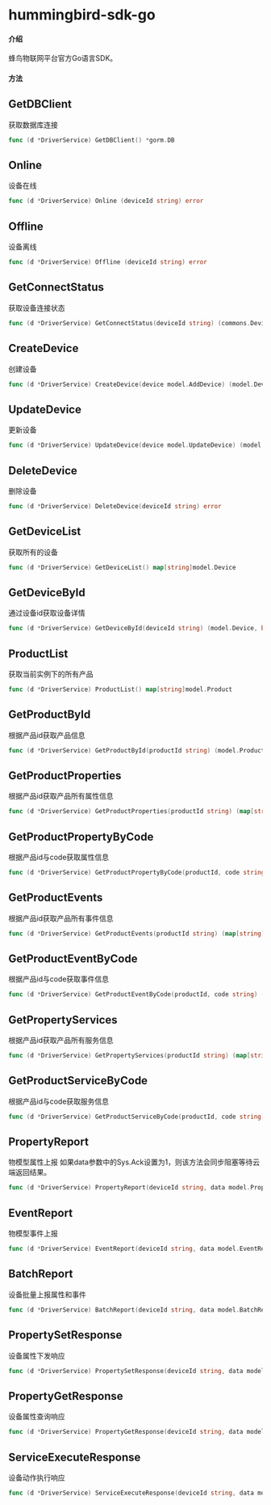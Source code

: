 # hummingbird-sdk-go

#### 介绍
蜂鸟物联网平台官方Go语言SDK。

#### 方法

## GetDBClient

获取数据库连接
```go
func (d *DriverService) GetDBClient() *gorm.DB
```

## Online
设备在线

```go
func (d *DriverService) Online (deviceId string) error
```

## Offline
设备离线

```go
func (d *DriverService) Offline (deviceId string) error 
```


## GetConnectStatus
获取设备连接状态
```go
func (d *DriverService) GetConnectStatus(deviceId string) (commons.DeviceConnectStatus, error)
```


## CreateDevice
创建设备

```go
func (d *DriverService) CreateDevice(device model.AddDevice) (model.Device, error) 
```

## UpdateDevice
更新设备

```go
func (d *DriverService) UpdateDevice(device model.UpdateDevice) (model.Device, error) 
```

## DeleteDevice
删除设备

```go
func (d *DriverService) DeleteDevice(deviceId string) error
```


## GetDeviceList
获取所有的设备

```go
func (d *DriverService) GetDeviceList() map[string]model.Device 
```

## GetDeviceById
通过设备id获取设备详情
```go
func (d *DriverService) GetDeviceById(deviceId string) (model.Device, bool) 
```

## ProductList
获取当前实例下的所有产品
```go
func (d *DriverService) ProductList() map[string]model.Product 
```


## GetProductById
根据产品id获取产品信息
```go
func (d *DriverService) GetProductById(productId string) (model.Product, bool) 
```

## GetProductProperties
根据产品id获取产品所有属性信息
```go
func (d *DriverService) GetProductProperties(productId string) (map[string]model.Property, bool) 
```

## GetProductPropertyByCode
根据产品id与code获取属性信息
```go
func (d *DriverService) GetProductPropertyByCode(productId, code string) (model.Property, bool) 
```

## GetProductEvents
根据产品id获取产品所有事件信息
```go
func (d *DriverService) GetProductEvents(productId string) (map[string]model.Event, bool) 
```

## GetProductEventByCode
根据产品id与code获取事件信息
```go
func (d *DriverService) GetProductEventByCode(productId, code string) (model.Event, bool) 
```

## GetPropertyServices
根据产品id获取产品所有服务信息
```go
func (d *DriverService) GetPropertyServices(productId string) (map[string]model.Service, bool) 
```

## GetProductServiceByCode
根据产品id与code获取服务信息
```go
func (d *DriverService) GetProductServiceByCode(productId, code string) (model.Service, bool) 
```

## PropertyReport
物模型属性上报 如果data参数中的Sys.Ack设置为1，则该方法会同步阻塞等待云端返回结果。
```go
func (d *DriverService) PropertyReport(deviceId string, data model.PropertyReport) (model.CommonResponse, error) 
```

## EventReport
物模型事件上报
```go
func (d *DriverService) EventReport(deviceId string, data model.EventReport) (model.CommonResponse, error) 
```

## BatchReport
设备批量上报属性和事件
```go
func (d *DriverService) BatchReport(deviceId string, data model.BatchReport) (model.CommonResponse, error) 
```


## PropertySetResponse
设备属性下发响应
```go
func (d *DriverService) PropertySetResponse(deviceId string, data model.CommonResponse) error 
```

## PropertyGetResponse
设备属性查询响应
```go
func (d *DriverService) PropertyGetResponse(deviceId string, data model.PropertyGetResponse) error
```

## ServiceExecuteResponse
设备动作执行响应
```go
func (d *DriverService) ServiceExecuteResponse(deviceId string, data model.ServiceExecuteResponse) error 
```

